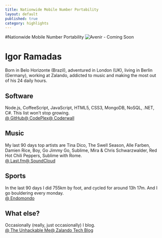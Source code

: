 ```yaml
---
title: Nationwide Mobile Number Portability
layout: default
published: true
category: highlights
---
```



#Nationwide Mobile Number Portability
<img src="http://wegraphics.net/wp-content/uploads/2013/06/avenir-slide3.jpg" alt="Avenir - Coming Soon">
<div id="wrapper"><div class="panel"><h1>Igor Ramadas</h1><div class="headline">Born in Belo Horizonte (Brazil), adventured in London (UK), living in Berlin (Germany),
working at Zalando, addicted to music and making the most out of his 24 daily hours.
</div></div><div class="panel"><h2>Software</h2><div>Node.js, CoffeeScript, JavaScript, HTML5, CSS3, MongoDB, NoSQL, .NET, C#.
This list won't stop growing.</div><div class="links"><a href="https://github.com/igoramadas" title="My open source activity at GitHub">@ GitHub</a><a href="https://www.codeplex.com/site/users/view/igoramadas" title="My open source activity at CodePlex">@ CodePlex</a><a href="https://coderwall.com/igoramadas" title="My coding tips at Coderwall">@ Coderwall</a></div></div><div class="panel"><h2>Music</h2><div>My last 90 days top artists are Tina Dico, The Swell Season, Alle Farben, Damien Rice, Boy, Go Jimmy Go, Sublime, Mira &amp; Chris Schwarzwalder, Red Hot Chili Peppers, Sublime with Rome.</div><div class="links"><a href="http://www.last.fm/user/igoramadas" title"my="" music="" profile="" at="" last.fm="">@ Last.fm</a><a href="https://soundcloud.com/igoramadas" title"my="" mixes="" and="" electronic="" music="" favorites="" at="" soundcloud="">@ SoundCloud</a></div></div><div class="panel"><h2>Sports</h2><div>In the last 90 days I did 755km by foot, and cycled
for around 13h 17m. And I go bouldering every monday.</div><div class="links"><a href="http://www.endomondo.com/profile/6630895" title="My workouts at Endomondo">@ Endomondo</a></div></div><div class="panel"><h2>What else?</h2><div>Occasionally (really, just occasionally) I blog.</div><div class="links"><a href="http://blog.aboutigor.com" title="The Unhackable Me">@ The Unhackable Me</a><a href="http://tech.zalando.com/author/igorramadas/" title="Zalando Tech Blog">@ Zalando Tech Blog</a></div></div></div>